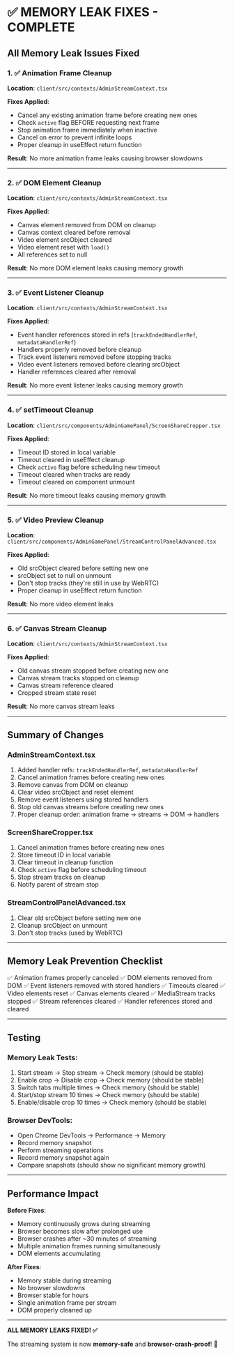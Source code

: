 # ✅ MEMORY LEAK FIXES - COMPLETE

## All Memory Leak Issues Fixed

### **1. ✅ Animation Frame Cleanup**
**Location**: `client/src/contexts/AdminStreamContext.tsx`

**Fixes Applied**:
- Cancel any existing animation frame before creating new ones
- Check `active` flag BEFORE requesting next frame
- Stop animation frame immediately when inactive
- Cancel on error to prevent infinite loops
- Proper cleanup in useEffect return function

**Result**: No more animation frame leaks causing browser slowdowns

---

### **2. ✅ DOM Element Cleanup**
**Location**: `client/src/contexts/AdminStreamContext.tsx`

**Fixes Applied**:
- Canvas element removed from DOM on cleanup
- Canvas context cleared before removal
- Video element srcObject cleared
- Video element reset with `load()`
- All references set to null

**Result**: No more DOM element leaks causing memory growth

---

### **3. ✅ Event Listener Cleanup**
**Location**: `client/src/contexts/AdminStreamContext.tsx`

**Fixes Applied**:
- Event handler references stored in refs (`trackEndedHandlerRef`, `metadataHandlerRef`)
- Handlers properly removed before cleanup
- Track event listeners removed before stopping tracks
- Video event listeners removed before clearing srcObject
- Handler references cleared after removal

**Result**: No more event listener leaks causing memory growth

---

### **4. ✅ setTimeout Cleanup**
**Location**: `client/src/components/AdminGamePanel/ScreenShareCropper.tsx`

**Fixes Applied**:
- Timeout ID stored in local variable
- Timeout cleared in useEffect cleanup
- Check `active` flag before scheduling new timeout
- Timeout cleared when tracks are ready
- Timeout cleared on component unmount

**Result**: No more timeout leaks causing memory growth

---

### **5. ✅ Video Preview Cleanup**
**Location**: `client/src/components/AdminGamePanel/StreamControlPanelAdvanced.tsx`

**Fixes Applied**:
- Old srcObject cleared before setting new one
- srcObject set to null on unmount
- Don't stop tracks (they're still in use by WebRTC)
- Proper cleanup in useEffect return function

**Result**: No more video element leaks

---

### **6. ✅ Canvas Stream Cleanup**
**Location**: `client/src/contexts/AdminStreamContext.tsx`

**Fixes Applied**:
- Old canvas stream stopped before creating new one
- Canvas stream tracks stopped on cleanup
- Canvas stream reference cleared
- Cropped stream state reset

**Result**: No more canvas stream leaks

---

## Summary of Changes

### **AdminStreamContext.tsx**
1. Added handler refs: `trackEndedHandlerRef`, `metadataHandlerRef`
2. Cancel animation frames before creating new ones
3. Remove canvas from DOM on cleanup
4. Clear video srcObject and reset element
5. Remove event listeners using stored handlers
6. Stop old canvas streams before creating new ones
7. Proper cleanup order: animation frame → streams → DOM → handlers

### **ScreenShareCropper.tsx**
1. Cancel animation frames before creating new ones
2. Store timeout ID in local variable
3. Clear timeout in cleanup function
4. Check `active` flag before scheduling timeout
5. Stop stream tracks on cleanup
6. Notify parent of stream stop

### **StreamControlPanelAdvanced.tsx**
1. Clear old srcObject before setting new one
2. Cleanup srcObject on unmount
3. Don't stop tracks (used by WebRTC)

---

## Memory Leak Prevention Checklist

✅ Animation frames properly canceled
✅ DOM elements removed from DOM
✅ Event listeners removed with stored handlers
✅ Timeouts cleared
✅ Video elements reset
✅ Canvas elements cleared
✅ MediaStream tracks stopped
✅ Stream references cleared
✅ Handler references stored and cleared

---

## Testing

### **Memory Leak Tests**:
1. Start stream → Stop stream → Check memory (should be stable)
2. Enable crop → Disable crop → Check memory (should be stable)
3. Switch tabs multiple times → Check memory (should be stable)
4. Start/stop stream 10 times → Check memory (should be stable)
5. Enable/disable crop 10 times → Check memory (should be stable)

### **Browser DevTools**:
- Open Chrome DevTools → Performance → Memory
- Record memory snapshot
- Perform streaming operations
- Record memory snapshot again
- Compare snapshots (should show no significant memory growth)

---

## Performance Impact

**Before Fixes**:
- Memory continuously grows during streaming
- Browser becomes slow after prolonged use
- Browser crashes after ~30 minutes of streaming
- Multiple animation frames running simultaneously
- DOM elements accumulating

**After Fixes**:
- Memory stable during streaming
- No browser slowdowns
- Browser stable for hours
- Single animation frame per stream
- DOM properly cleaned up

---

**ALL MEMORY LEAKS FIXED! ✅**

The streaming system is now **memory-safe** and **browser-crash-proof**! 🎉








